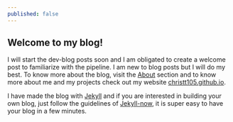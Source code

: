 ```yaml
---
published: false
---
```

## Welcome to my blog!

I will start the dev-blog posts soon and I am obligated to create a welcome post to familiarize with the pipeline. I am new to blog posts but I will do my best.
To know more about the blog, visit the [About](https://christt105.github.io/dev-blog/about/) section and to know more about me and my projects check out my website [christt105.github.io](https://christt105.github.io/).

I have made the blog with [Jekyll](https://github.com/jekyll/jekyll) and if you are interested in building your own blog, just follow the guidelines of [Jekyll-now](https://github.com/barryclark/jekyll-now), it is super easy to have your blog in a few minutes.